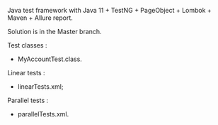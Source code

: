 Java test framework with Java 11 + TestNG + PageObject + Lombok + Maven + Allure report.

Solution is in the Master branch.

Test classes :

- MyAccountTest.class.

Linear tests :

- linearTests.xml;

Parallel tests :

- parallelTests.xml.